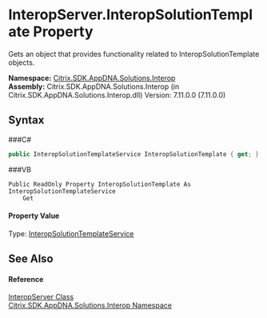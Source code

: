 # InteropServer.InteropSolutionTemplate Property 
 

Gets an object that provides functionality related to InteropSolutionTemplate objects.

**Namespace:**&nbsp;<a href="N_Citrix_SDK_AppDNA_Solutions_Interop">Citrix.SDK.AppDNA.Solutions.Interop</a><br />**Assembly:**&nbsp;Citrix.SDK.AppDNA.Solutions.Interop (in Citrix.SDK.AppDNA.Solutions.Interop.dll) Version: 7.11.0.0 (7.11.0.0)

## Syntax

###C#
```csharp
public InteropSolutionTemplateService InteropSolutionTemplate { get; }
```

###VB
```vbnet
Public ReadOnly Property InteropSolutionTemplate As InteropSolutionTemplateService
	Get
```


#### Property Value
Type: <a href="T_Citrix_SDK_AppDNA_Solutions_Interop_InteropSolutionTemplateService">InteropSolutionTemplateService</a>

## See Also


#### Reference
<a href="T_Citrix_SDK_AppDNA_Solutions_Interop_InteropServer">InteropServer Class</a><br /><a href="N_Citrix_SDK_AppDNA_Solutions_Interop">Citrix.SDK.AppDNA.Solutions.Interop Namespace</a><br />